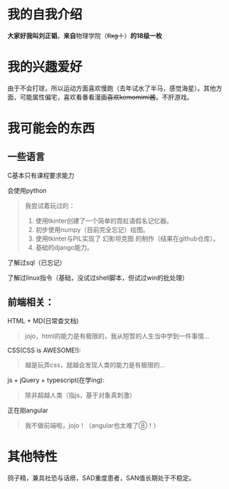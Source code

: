 # 我的自我介绍

**大家好我叫刘正韬**，**来自**物理学院（~~flxg！~~）**的18级一枚**

# 我的兴趣爱好

由于不会打球，所以运动方面喜欢慢跑（去年试水了半马，感觉海星）。其他方面，可能属性偏宅，喜欢看番看漫画~~喜欢kemomimi酱~~。不肝游戏。

# 我可能会的东西

## 一些语言

C基本只有课程要求能力

会使用python

> 我尝试着玩过的：
>
> 1. 使用tkinter创建了一个简单的霓虹语假名记忆器。
> 2. 初步使用numpy（目前完全忘记）绘图。
> 3. 使用tkinter与PIL实现了 幻影坦克图 的制作（结果在github仓库）。
> 4. 基础的django能力。

了解过sql（已忘记）

了解过linux指令（基础，没试过shell脚本，但试过win的批处理）

## 前端相关：

HTML + MD(日常查文档)

> jojo，html的能力是有极限的，我从短暂的人生当中学到一件事情...

CSS(CSS is AWESOME!):

> 越是玩弄css，就越会发现人类的能力是有极限的...

js + jQuery + typescript(在学ing):

> 除非超越人类（指js，基于对象真刺激）

正在刚angular

> 我不做前端啦，jojo！（angular也太难了⑧！）

# 其他特性

鸽子精，兼具社恐与话痨，SAD重度患者，SAN值长期处于不稳定。
